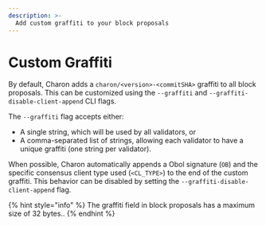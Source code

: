 ```yaml
---
description: >-
  Add custom graffiti to your block proposals
---
```


# Custom Graffiti

By default, Charon adds a `charon/<version>-<commitSHA>` graffiti to all block proposals. This can be customized using the `--graffiti` and `--graffiti-disable-client-append` CLI flags.

The `--graffiti` flag accepts either:
- A single string, which will be used by all validators, or
- A comma-separated list of strings, allowing each validator to have a unique graffiti (one string per validator).

When possible, Charon automatically appends a Obol signature (`OB`) and the specific consensus client type used  (`<CL_TYPE>`) to the end of the custom graffiti. This behavior can be disabled by setting the `--graffiti-disable-client-append` flag.

{% hint style="info" %}
The graffiti field in block proposals has a maximum size of 32 bytes..
{% endhint %}
